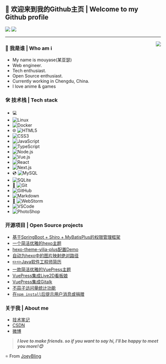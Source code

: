 ## 👋 欢迎来到我的Github主页 | Welcome to my Github profile

![](https://img.shields.io/github/followers/mouyase?style=social)
![](https://img.shields.io/github/stars/mouyase?style=social)

---
<img align="right" src="https://github.com/mouyase/mouyase/blob/main/image/cover.jpg" />

### 🥰 我是谁 | Who am i

- My name is mouyase(某亚瑟)
- Web engineer.
- Tech enthusiast.
- Open Source enthusiast.
- Currently working in Chengdu, China.
- I love anime & games

### 🛠 技术栈 | Tech stack

- 💻
- ![Linux](https://img.shields.io/badge/-Linux-333333?style=flat&logo=Linux&logoColor=FCC624)
- ![Docker](https://img.shields.io/badge/-Docker-333333?style=flat&logo=docker&logoColor=2496ED)
- 🌐 ![HTML5](https://img.shields.io/badge/-HTML5-333333?style=flat&logo=HTML5&logoColor=E34F26)
- ![CSS3](https://img.shields.io/badge/-CSS3-333333?style=flat&logo=CSS3&logoColor=1572B6)
- ![JavaScript](https://img.shields.io/badge/-JavaScript-333333?style=flat&logo=javascript&logoColor=F7DF1E)
- ![TypeScript](https://img.shields.io/badge/-TypeScript-333333?style=flat&logo=typescript&logoColor=3178C6)
- ![Node.js](https://img.shields.io/badge/-Node.js-333333?style=flat&logo=node.js&logoColor=339933)
- ![Vue.js](https://img.shields.io/badge/-VueJS-333333?style=flat&logo=Vue.js&logoColor=4FC08D)
- ![React](https://img.shields.io/badge/-React-333333?style=flat&logo=React&logoColor=61DAFB)
- ![Next.js](https://img.shields.io/badge/-Next.js-333333?style=flat&logo=Next.js&logoColor=000000)
- 💿 ![MySQL](https://img.shields.io/badge/-MySQL-333333?style=flat&logo=mysql&logoColor=4479A1)
- ![SQLite](https://img.shields.io/badge/-SQLite-333333?style=flat&logo=sqlite&logoColor=003B57)
- 🔧 ![Git](https://img.shields.io/badge/-Git-333333?style=flat&logo=git&logoColor=F05032)
- ![GitHub](https://img.shields.io/badge/-GitHub-333333?style=flat&logo=github&logoColor=81717)
- ![Markdown](https://img.shields.io/badge/-Markdown-333333?style=flat&logo=markdown&logoColor=000000)
- 📝 ![WebStorm](https://img.shields.io/badge/-WebStorm-333333?style=flat&logo=WebStorm&logoColor=000000)
- ![VSCode](https://img.shields.io/badge/-VSCode-333333?style=flat&logo=visualstudiocode&logoColor=007ACC)
- ![PhotoShop](https://img.shields.io/badge/-PhotoShop-333333?style=flat&logo=adobephotoshop&logoColor=31A8FF)

### 开源项目 | Open Source projects
- [基于SpringBoot + Shiro + MyBatisPlus的权限管理框架](https://github.com/JoeyBling/bootplus)
- [一个简洁优雅的hexo主题](https://github.com/JoeyBling/hexo-theme-yilia-plus)
- [hexo-theme-yilia-plus配置Demo](https://github.com/JoeyBling/yilia-plus-demo)
- [自动为hexo中的图片映射绝对路径](https://github.com/JoeyBling/hexo-filter-image)
- [✏️✏️Java软件工程师简历](https://github.com/JoeyBling/cv)
- [一款简洁优雅的VuePress主题](https://github.com/JoeyBling/vuepress-theme-yilia-plus)
- [VuePress集成Live2D看板娘](https://github.com/JoeyBling/vuepress-plugin-helper-live2d)
- [VuePress集成Gitalk](https://github.com/JoeyBling/vuepress-plugin-mygitalk)
- [不蒜子访问量统计功能](https://github.com/JoeyBling/busuanzi.pure.js)
- [在`npm install`后提示用户消息或捐赠](https://github.com/JoeyBling/openteam-postinstall)

### 关于我 | About me
- [技术笔记](https://zhousiwei.gitee.io/ibooks/)
- [CSDN](https://zhousiwei.blog.csdn.net/)
- [微博](http://weibo.com/jayinfo)

> ***I love to make friends. so if you want to say hi, I'll be happy to meet you more!😊***

⭐️ From [JoeyBling](https://github.com/JoeyBling)
